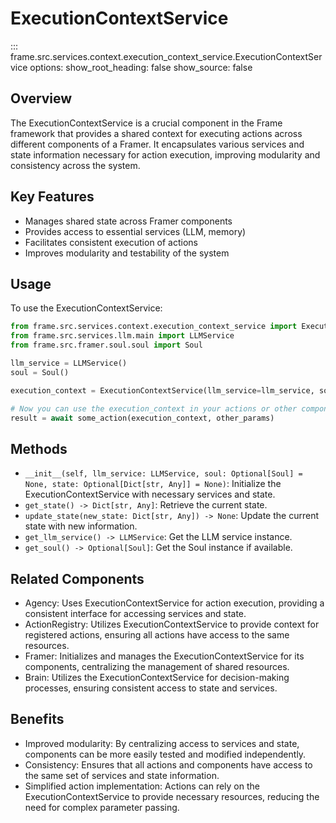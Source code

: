 # ExecutionContextService

::: frame.src.services.context.execution_context_service.ExecutionContextService
    options:
      show_root_heading: false
      show_source: false

## Overview

The ExecutionContextService is a crucial component in the Frame framework that provides a shared context for executing actions across different components of a Framer. It encapsulates various services and state information necessary for action execution, improving modularity and consistency across the system.

## Key Features

- Manages shared state across Framer components
- Provides access to essential services (LLM, memory)
- Facilitates consistent execution of actions
- Improves modularity and testability of the system

## Usage

To use the ExecutionContextService:

```python
from frame.src.services.context.execution_context_service import ExecutionContextService
from frame.src.services.llm.main import LLMService
from frame.src.framer.soul.soul import Soul

llm_service = LLMService()
soul = Soul()

execution_context = ExecutionContextService(llm_service=llm_service, soul=soul)

# Now you can use the execution_context in your actions or other components
result = await some_action(execution_context, other_params)
```

## Methods

- `__init__(self, llm_service: LLMService, soul: Optional[Soul] = None, state: Optional[Dict[str, Any]] = None)`: Initialize the ExecutionContextService with necessary services and state.
- `get_state() -> Dict[str, Any]`: Retrieve the current state.
- `update_state(new_state: Dict[str, Any]) -> None`: Update the current state with new information.
- `get_llm_service() -> LLMService`: Get the LLM service instance.
- `get_soul() -> Optional[Soul]`: Get the Soul instance if available.

## Related Components

- Agency: Uses ExecutionContextService for action execution, providing a consistent interface for accessing services and state.
- ActionRegistry: Utilizes ExecutionContextService to provide context for registered actions, ensuring all actions have access to the same resources.
- Framer: Initializes and manages the ExecutionContextService for its components, centralizing the management of shared resources.
- Brain: Utilizes the ExecutionContextService for decision-making processes, ensuring consistent access to state and services.

## Benefits

- Improved modularity: By centralizing access to services and state, components can be more easily tested and modified independently.
- Consistency: Ensures that all actions and components have access to the same set of services and state information.
- Simplified action implementation: Actions can rely on the ExecutionContextService to provide necessary resources, reducing the need for complex parameter passing.
